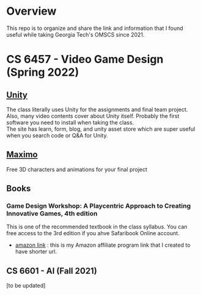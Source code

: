 # Overview

This repo is to organize and share the link and information that I found useful while taking Georgia Tech's OMSCS since 2021.

# CS 6457 - Video Game Design (Spring 2022)

## [Unity](https://unity.com/)
The class literally uses Unity for the assignments and final team project. Also, many video contents cover about Unity itself. 
Probably the first software you need to install when taking the class.<br/>
The site has learn, form, blog, and unity asset store which are super useful when you search code or Q&A for Unity.


## [Maximo](https://www.mixamo.com/)
Free 3D characters and animations for your final project

## Books

### Game Design Workshop: A Playcentric Approach to Creating Innovative Games, 4th edition
This is one of the recommended textbook in the class syllabus. You can free access to the 3rd edition if you ahve Safaribook Online account.

* [amazon link](https://amzn.to/3B6sJKO) : this is my Amazon affiliate program link that I created to have shorter url. 

## CS 6601 - AI (Fall 2021)

[to be updated]

